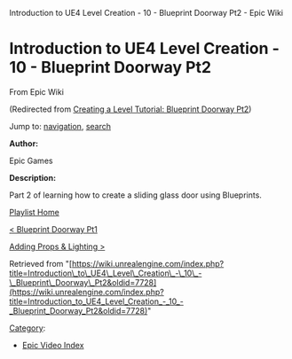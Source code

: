 Introduction to UE4 Level Creation - 10 - Blueprint Doorway Pt2 - Epic Wiki              

Introduction to UE4 Level Creation - 10 - Blueprint Doorway Pt2
===============================================================

From Epic Wiki

(Redirected from [Creating a Level Tutorial: Blueprint Doorway Pt2](/index.php?title=Creating_a_Level_Tutorial:_Blueprint_Doorway_Pt2&redirect=no "Creating a Level Tutorial: Blueprint Doorway Pt2"))

Jump to: [navigation](#mw-navigation), [search](#p-search)

  

**Author:**

Epic Games

**Description:**

Part 2 of learning how to create a sliding glass door using Blueprints.

  

[Playlist Home](/Category:Epic_Video_Playlists "Category:Epic Video Playlists")

[< Blueprint Doorway Pt1](/Introduction_to_UE4_Level_Creation_-_9_-_Blueprint_Doorway_Pt1 "Introduction to UE4 Level Creation - 9 - Blueprint Doorway Pt1")

[Adding Props & Lighting >](/Introduction_to_UE4_Level_Creation_-_11_-_Adding_Props_%26_Lighting "Introduction to UE4 Level Creation - 11 - Adding Props & Lighting")

Retrieved from "[https://wiki.unrealengine.com/index.php?title=Introduction\_to\_UE4\_Level\_Creation\_-\_10\_-\_Blueprint\_Doorway\_Pt2&oldid=7728](https://wiki.unrealengine.com/index.php?title=Introduction_to_UE4_Level_Creation_-_10_-_Blueprint_Doorway_Pt2&oldid=7728)"

[Category](/Special:Categories "Special:Categories"):

*   [Epic Video Index](/index.php?title=Category:Epic_Video_Index&action=edit&redlink=1 "Category:Epic Video Index (page does not exist)")